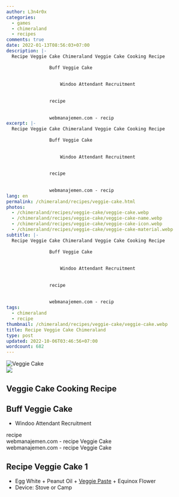 ```yaml
---
author: L3n4r0x
categories:
  - games
  - chimeraland
  - recipes
comments: true
date: 2022-01-13T08:56:03+07:00
description: |-
  Recipe Veggie Cake Chimeraland Veggie Cake Cooking Recipe
                
                Buff Veggie Cake
                
                  
                    Windoo Attendant Recruitment
                  
                
                recipe
              
              
                webmanajemen.com - recip
excerpt: |-
  Recipe Veggie Cake Chimeraland Veggie Cake Cooking Recipe
                
                Buff Veggie Cake
                
                  
                    Windoo Attendant Recruitment
                  
                
                recipe
              
              
                webmanajemen.com - recip
lang: en
permalink: /chimeraland/recipes/veggie-cake.html
photos:
  - /chimeraland/recipes/veggie-cake/veggie-cake.webp
  - /chimeraland/recipes/veggie-cake/veggie-cake-name.webp
  - /chimeraland/recipes/veggie-cake/veggie-cake-icon.webp
  - /chimeraland/recipes/veggie-cake/veggie-cake-material.webp
subtitle: |-
  Recipe Veggie Cake Chimeraland Veggie Cake Cooking Recipe
                
                Buff Veggie Cake
                
                  
                    Windoo Attendant Recruitment
                  
                
                recipe
              
              
                webmanajemen.com - recip
tags:
  - chimeraland
  - recipe
thumbnail: /chimeraland/recipes/veggie-cake/veggie-cake.webp
title: Recipe Veggie Cake Chimeraland
type: post
updated: 2022-10-06T03:46:56+07:00
wordcount: 682
---
```


<link
  rel="stylesheet"
  href="https://rawcdn.githack.com/dimaslanjaka/Web-Manajemen/870a349/css/bootstrap-5-3-0-alpha3-wrapper.css"
/>
<section id="bootstrap-wrapper">
  <div data-bs-theme="dark">
    <div class="card mb-2">
      <div class="card-body">
        <div class="row g-0">
          <div class="col-sm-4 position-relative mb-2">
            <img
              src="https://www.webmanajemen.com/chimeraland/recipes/veggie-cake/veggie-cake-material.webp"
              class="card-img fit-cover w-100 h-100"
              alt="Veggie Cake"
              data-fancybox="true"
            />
          </div>
          <div class="col-sm-8 mb-2">
            <div class="card-body">
              <div class="d-flex flex-row align-items-center mb-3">
                <img
                  class="d-inline-block me-2"
                  src="https://www.webmanajemen.com/chimeraland/recipes/veggie-cake/veggie-cake-icon.webp"
                  width="auto"
                  height="auto"
                  style="vertical-align: middle"
                />
                <h2 class="fs-5">Veggie Cake Cooking Recipe</h2>
              </div>
              <h2 class="card-title fs-5">Buff Veggie Cake</h2>
              <div class="card-text">
                <ul>
                  <li>Windoo Attendant Recruitment</li>
                </ul>
              </div>
              <span class="badge rounded-pill">recipe</span>
            </div>
            <div class="card-footer text-end text-muted mt-auto">
              webmanajemen.com - recipe Veggie Cake
            </div>
          </div>
        </div>
      </div>
      <div class="card-footer text-end text-muted">
        webmanajemen.com - recipe Veggie Cake
      </div>
    </div>
    <div class="row mb-2">
      <div class="col-12 col-lg-6 recipe-item mb-2">
        <div class="card">
          <div class="card-body">
            <h2 class="card-title fs-5">Recipe Veggie Cake 1</h2>
            <div class="card-text">
              <ul>
                <li>
                  Egg White<span> + </span>Peanut Oil<span> + </span
                  ><a
                    class="text-decoration-none text-primary"
                    href="/chimeraland/recipes/veggie-paste.html"
                    >Veggie Paste</a
                  ><span> + </span>Equinox Flower
                </li>
                <li>Device: Stove or Camp</li>
              </ul>
            </div>
          </div>
        </div>
      </div>
    </div>
  </div>
</section>